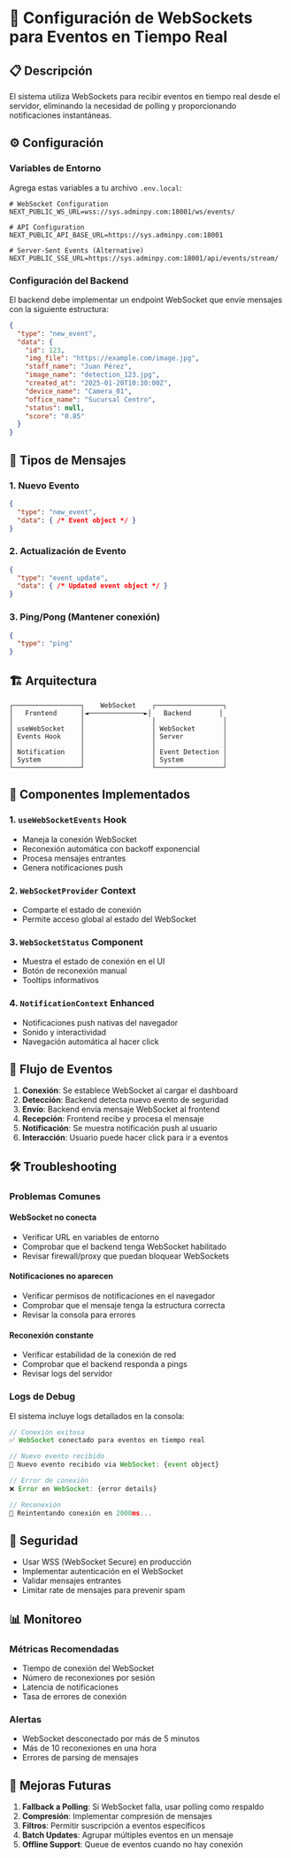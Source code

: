 # 🚀 Configuración de WebSockets para Eventos en Tiempo Real

## 📋 Descripción

El sistema utiliza WebSockets para recibir eventos en tiempo real desde el servidor, eliminando la necesidad de polling y proporcionando notificaciones instantáneas.

## ⚙️ Configuración

### Variables de Entorno

Agrega estas variables a tu archivo `.env.local`:

```env
# WebSocket Configuration
NEXT_PUBLIC_WS_URL=wss://sys.adminpy.com:18001/ws/events/

# API Configuration  
NEXT_PUBLIC_API_BASE_URL=https://sys.adminpy.com:18001

# Server-Sent Events (Alternative)
NEXT_PUBLIC_SSE_URL=https://sys.adminpy.com:18001/api/events/stream/
```

### Configuración del Backend

El backend debe implementar un endpoint WebSocket que envíe mensajes con la siguiente estructura:

```json
{
  "type": "new_event",
  "data": {
    "id": 123,
    "img_file": "https://example.com/image.jpg",
    "staff_name": "Juan Pérez",
    "image_name": "detection_123.jpg",
    "created_at": "2025-01-20T10:30:00Z",
    "device_name": "Camera_01",
    "office_name": "Sucursal Centro",
    "status": null,
    "score": "0.85"
  }
}
```

## 🔧 Tipos de Mensajes

### 1. Nuevo Evento
```json
{
  "type": "new_event",
  "data": { /* Event object */ }
}
```

### 2. Actualización de Evento
```json
{
  "type": "event_update", 
  "data": { /* Updated event object */ }
}
```

### 3. Ping/Pong (Mantener conexión)
```json
{
  "type": "ping"
}
```

## 🏗️ Arquitectura

```
┌─────────────────┐    WebSocket    ┌─────────────────┐
│   Frontend      │◄──────────────►│   Backend       │
│                 │                 │                 │
│ useWebSocket    │                 │ WebSocket       │
│ Events Hook     │                 │ Server          │
│                 │                 │                 │
│ Notification    │                 │ Event Detection │
│ System          │                 │ System          │
└─────────────────┘                 └─────────────────┘
```

## 📱 Componentes Implementados

### 1. `useWebSocketEvents` Hook
- Maneja la conexión WebSocket
- Reconexión automática con backoff exponencial
- Procesa mensajes entrantes
- Genera notificaciones push

### 2. `WebSocketProvider` Context
- Comparte el estado de conexión
- Permite acceso global al estado del WebSocket

### 3. `WebSocketStatus` Component
- Muestra el estado de conexión en el UI
- Botón de reconexión manual
- Tooltips informativos

### 4. `NotificationContext` Enhanced
- Notificaciones push nativas del navegador
- Sonido y interactividad
- Navegación automática al hacer click

## 🔄 Flujo de Eventos

1. **Conexión**: Se establece WebSocket al cargar el dashboard
2. **Detección**: Backend detecta nuevo evento de seguridad
3. **Envío**: Backend envía mensaje WebSocket al frontend
4. **Recepción**: Frontend recibe y procesa el mensaje
5. **Notificación**: Se muestra notificación push al usuario
6. **Interacción**: Usuario puede hacer click para ir a eventos

## 🛠️ Troubleshooting

### Problemas Comunes

#### WebSocket no conecta
- Verificar URL en variables de entorno
- Comprobar que el backend tenga WebSocket habilitado
- Revisar firewall/proxy que puedan bloquear WebSockets

#### Notificaciones no aparecen
- Verificar permisos de notificaciones en el navegador
- Comprobar que el mensaje tenga la estructura correcta
- Revisar la consola para errores

#### Reconexión constante
- Verificar estabilidad de la conexión de red
- Comprobar que el backend responda a pings
- Revisar logs del servidor

### Logs de Debug

El sistema incluye logs detallados en la consola:

```javascript
// Conexión exitosa
✅ WebSocket conectado para eventos en tiempo real

// Nuevo evento recibido
🚨 Nuevo evento recibido via WebSocket: {event object}

// Error de conexión
❌ Error en WebSocket: {error details}

// Reconexión
🔄 Reintentando conexión en 2000ms...
```

## 🔐 Seguridad

- Usar WSS (WebSocket Secure) en producción
- Implementar autenticación en el WebSocket
- Validar mensajes entrantes
- Limitar rate de mensajes para prevenir spam

## 📊 Monitoreo

### Métricas Recomendadas
- Tiempo de conexión del WebSocket
- Número de reconexiones por sesión
- Latencia de notificaciones
- Tasa de errores de conexión

### Alertas
- WebSocket desconectado por más de 5 minutos
- Más de 10 reconexiones en una hora
- Errores de parsing de mensajes

## 🚀 Mejoras Futuras

1. **Fallback a Polling**: Si WebSocket falla, usar polling como respaldo
2. **Compresión**: Implementar compresión de mensajes
3. **Filtros**: Permitir suscripción a eventos específicos
4. **Batch Updates**: Agrupar múltiples eventos en un mensaje
5. **Offline Support**: Queue de eventos cuando no hay conexión 